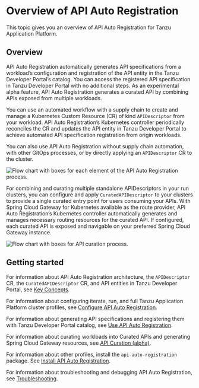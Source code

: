 # Overview of API Auto Registration

This topic gives you an overview of API Auto Registration for Tanzu Application Platform.

## <a id='overview'></a> Overview

API Auto Registration automatically generates API specifications from a workload’s configuration and
registration of the API entity in the Tanzu Developer Portal’s catalog. You can access the registered API specification
in Tanzu Developer Portal with no additional steps. As an experimental alpha feature,
API Auto Registration generates a curated API by combining APIs exposed from multiple workloads.

You can use an automated workflow with a supply chain to create and manage a Kubernetes Custom Resource (CR)
of kind `APIDescriptor` from your workload. API Auto Registration’s Kubernetes controller periodically reconciles
the CR and updates the API entity in Tanzu Developer Portal to achieve automated API specification registration
from origin workloads.

You can also use API Auto Registration without supply chain automation, with other GitOps processes,
or by directly applying an `APIDescriptor` CR to the cluster.

![Flow chart with boxes for each element of the API Auto Registration process.](./images/autoregistering-api-entities-stages.png)

For combining and curating multiple standalone APIDescriptors in your run clusters, you can configure and apply
`CuratedAPIDescriptor` to your clusters to provide a single curated entry point for users consuming your APIs.
With Spring Cloud Gateway for Kubernetes available as the route provider, API Auto Registration’s Kubernetes
controller automatically generates and manages necessary routing resources for the curated API. If configured,
each curated API is exposed and navigable on your preferred Spring Cloud Gateway instance.

![Flow chart with boxes for API curation process.](./images/api-curation-stages.png)

## <a id='getting-started'></a> Getting started

For information about API Auto Registration architecture, the `APIDescriptor` CR, the
`CuratedAPIDescriptor` CR, and API entities in Tanzu Developer Portal, see [Key Concepts](key-concepts.hbs.md).

For information about configuring iterate, run, and full Tanzu Application Platform cluster profiles,
see [Configure API Auto Registration](configuration.hbs.md).

For information about generating API specifications and registering them with Tanzu Developer Portal
catalog, see [Use API Auto Registration](usage.hbs.md).

For information about curating workloads into Curated APIs and generating Spring Cloud Gateway resources,
see [API Curation (alpha)](api-curation.hbs.md).

For information about other profiles, install the `api-auto-registration` package.
See [Install API Auto Registration](installation.hbs.md).

For information about troubleshooting and debugging API Auto Registration, see [Troubleshooting](troubleshooting.md).
